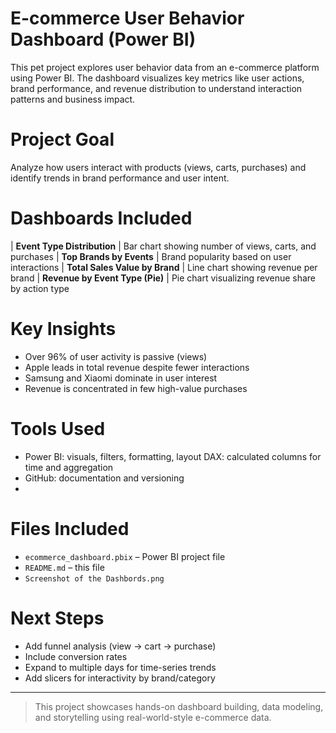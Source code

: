 # E-commerce User Behavior Dashboard (Power BI)

This pet project explores user behavior data from an e-commerce platform using Power BI. The dashboard visualizes key metrics like user actions, brand performance, and revenue distribution to understand interaction patterns and business impact.

# Project Goal

Analyze how users interact with products (views, carts, purchases) and identify trends in brand performance and user intent.


# Dashboards Included

| **Event Type Distribution** | Bar chart showing number of views, carts, and purchases
| **Top Brands by Events** | Brand popularity based on user interactions 
| **Total Sales Value by Brand** | Line chart showing revenue per brand 
| **Revenue by Event Type (Pie)** | Pie chart visualizing revenue share by action type 

# Key Insights

- Over 96% of user activity is passive (views)
- Apple leads in total revenue despite fewer interactions
- Samsung and Xiaomi dominate in user interest
- Revenue is concentrated in few high-value purchases

# Tools Used

- Power BI: visuals, filters, formatting, layout
  DAX: calculated columns for time and aggregation
- GitHub: documentation and versioning
- 
# Files Included

- `ecommerce_dashboard.pbix` – Power BI project file  
- `README.md` – this file 
- `Screenshot of the Dashbords.png` 

# Next Steps

- Add funnel analysis (view → cart → purchase)
- Include conversion rates
- Expand to multiple days for time-series trends
- Add slicers for interactivity by brand/category


---

> This project showcases hands-on dashboard building, data modeling, and storytelling using real-world-style e-commerce data.
